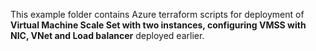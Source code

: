 This example folder contains Azure terraform scripts for deployment of **Virtual Machine Scale Set with two instances, configuring VMSS with NIC, VNet and Load balancer** deployed earlier.
